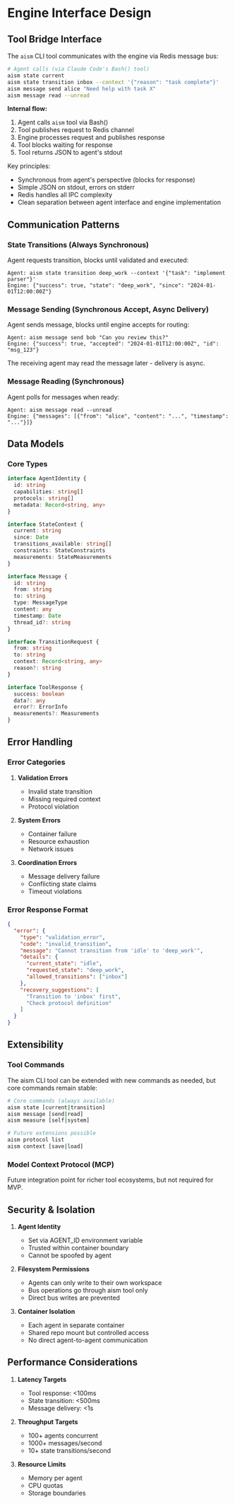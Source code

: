 # Engine Interface Design

## Tool Bridge Interface

The `aism` CLI tool communicates with the engine via Redis message bus:

```bash
# Agent calls (via Claude Code's Bash() tool)
aism state current
aism state transition inbox --context '{"reason": "task complete"}'
aism message send alice "Need help with task X"
aism message read --unread
```

**Internal flow:**
1. Agent calls `aism` tool via Bash()
2. Tool publishes request to Redis channel
3. Engine processes request and publishes response
4. Tool blocks waiting for response
5. Tool returns JSON to agent's stdout

Key principles:
- Synchronous from agent's perspective (blocks for response)
- Simple JSON on stdout, errors on stderr
- Redis handles all IPC complexity
- Clean separation between agent interface and engine implementation

## Communication Patterns

### State Transitions (Always Synchronous)
Agent requests transition, blocks until validated and executed:

```
Agent: aism state transition deep_work --context '{"task": "implement parser"}'
Engine: {"success": true, "state": "deep_work", "since": "2024-01-01T12:00:00Z"}
```

### Message Sending (Synchronous Accept, Async Delivery)
Agent sends message, blocks until engine accepts for routing:

```
Agent: aism message send bob "Can you review this?"
Engine: {"success": true, "accepted": "2024-01-01T12:00:00Z", "id": "msg_123"}
```

The receiving agent may read the message later - delivery is async.

### Message Reading (Synchronous)
Agent polls for messages when ready:

```
Agent: aism message read --unread
Engine: {"messages": [{"from": "alice", "content": "...", "timestamp": "..."}]}
```

## Data Models

### Core Types

```typescript
interface AgentIdentity {
  id: string
  capabilities: string[]
  protocols: string[]
  metadata: Record<string, any>
}

interface StateContext {
  current: string
  since: Date
  transitions_available: string[]
  constraints: StateConstraints
  measurements: StateMeasurements
}

interface Message {
  id: string
  from: string
  to: string
  type: MessageType
  content: any
  timestamp: Date
  thread_id?: string
}

interface TransitionRequest {
  from: string
  to: string
  context: Record<string, any>
  reason?: string
}

interface ToolResponse {
  success: boolean
  data?: any
  error?: ErrorInfo
  measurements?: Measurements
}
```

## Error Handling

### Error Categories

1. **Validation Errors**
   - Invalid state transition
   - Missing required context
   - Protocol violation

2. **System Errors**
   - Container failure
   - Resource exhaustion
   - Network issues

3. **Coordination Errors**
   - Message delivery failure
   - Conflicting state claims
   - Timeout violations

### Error Response Format

```json
{
  "error": {
    "type": "validation_error",
    "code": "invalid_transition",
    "message": "Cannot transition from 'idle' to 'deep_work'",
    "details": {
      "current_state": "idle",
      "requested_state": "deep_work",
      "allowed_transitions": ["inbox"]
    },
    "recovery_suggestions": [
      "Transition to 'inbox' first",
      "Check protocol definition"
    ]
  }
}
```

## Extensibility

### Tool Commands
The aism CLI tool can be extended with new commands as needed, but core commands remain stable:

```bash
# Core commands (always available)
aism state [current|transition]
aism message [send|read]
aism measure [self|system]

# Future extensions possible
aism protocol list
aism context [save|load]
```

### Model Context Protocol (MCP)
Future integration point for richer tool ecosystems, but not required for MVP.

## Security & Isolation

1. **Agent Identity**
   - Set via AGENT_ID environment variable
   - Trusted within container boundary
   - Cannot be spoofed by agent

2. **Filesystem Permissions**
   - Agents can only write to their own workspace
   - Bus operations go through aism tool only
   - Direct bus writes are prevented

3. **Container Isolation**
   - Each agent in separate container
   - Shared repo mount but controlled access
   - No direct agent-to-agent communication

## Performance Considerations

1. **Latency Targets**
   - Tool response: <100ms
   - State transition: <500ms
   - Message delivery: <1s

2. **Throughput Targets**
   - 100+ agents concurrent
   - 1000+ messages/second
   - 10+ state transitions/second

3. **Resource Limits**
   - Memory per agent
   - CPU quotas
   - Storage boundaries